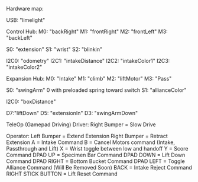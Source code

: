 Hardware map:

USB:
"limelight"

Control Hub:
M0: "backRight"
M1: "frontRight"
M2: "frontLeft"
M3: "backLeft"

S0: "extension"
S1: "wrist"
S2: "blinkin"


I2C0: "odometry"
I2C1: "intakeDistance"
I2C2: "intakeColor1"
I2C3: "intakeColor2"

Expansion Hub:
M0: "Intake"
M1: "climb"
M2: "liftMotor"
M3: "Pass"

S0: "swingArm" 0 with preloaded spring toward switch
S1: "allianceColor"

I2C0: "boxDistance"

D7:"liftDown"
D5: "extensionIn"
D3: "swingArmDown"

TeleOp (Gamepad Driving)
Driver:
Right Bumper = Slow Drive

Operator: 
Left Bumper = Extend Extension 
Right Bumper = Retract Extension
A = Intake Command
B = Cancel Motors command (Intake, Passthrough and Lift)
X = Wrist toggle between low and handoff
Y = Score Command
DPAD UP = Specimen Bar Command
DPAD DOWN = Lift Down Command
DPAD RIGHT = Bottom Bucket Command
DPAD LEFT = Toggle Alliance Command (Will Be Removed Soon)
BACK = Intake Reject Command
RIGHT STICK BUTTON = Lift Reset Command

 